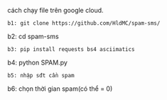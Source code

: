 cách chạy file trên google cloud.
```
b1: git clone https://github.com/HldMC/spam-sms/
```
b2: cd spam-sms
```
b3: pip install requests bs4 asciimatics
```
b4: python SPAM.py
```
b5: nhập sđt cần spam
```
b6: chọn thời gian spam(có thể = 0)
